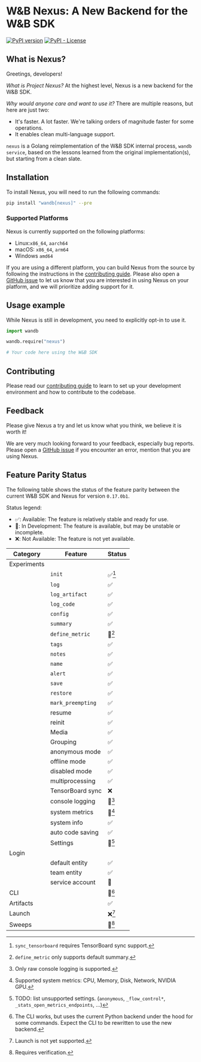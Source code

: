 # W&B Nexus: A New Backend for the W&B SDK

[![PyPI version](https://badge.fury.io/py/wandb-core.svg)](https://badge.fury.io/py/wandb-core)
[![PyPI - License](https://img.shields.io/pypi/l/wandb-core)]()

## What is Nexus?

Greetings, developers!

*What is Project Nexus?* At the highest level, Nexus is a new backend for the W&B SDK.

*Why would anyone care and want to use it?* There are multiple reasons, but here are just two:
- It's faster. A lot faster. We're talking orders of magnitude faster for some operations.
- It enables clean multi-language support.

`nexus` is a Golang reimplementation of the W&B SDK internal process, `wandb service`,
based on the lessons learned from the original implementation(s),
but starting from a clean slate.

## Installation

To install Nexus, you will need to run the following commands:

```bash
pip install "wandb[nexus]" --pre
```

### Supported Platforms

Nexus is currently supported on the following platforms:

- Linux:`x86_64`, `aarch64`
- macOS: `x86_64`, `arm64`
- Windows `amd64`

If you are using a different platform, you can build Nexus from the source by following the
instructions in the [contributing guide](docs/contributing.md#installing-nexus).
Please also open a [GitHub issue](https://github.com/wandb/wandb/issues/new/choose)
to let us know that you are interested in using Nexus on
your platform, and we will prioritize adding support for it.

## Usage example

While Nexus is still in development, you need to explicitly opt-in to use it.

```python
import wandb

wandb.require("nexus")

# Your code here using the W&B SDK
```

## Contributing

Please read our [contributing guide](docs/contributing.md) to learn to set up
your development environment and how to contribute to the codebase.

## Feedback
Please give Nexus a try and let us know what you think, we believe it is worth it!

We are very much looking forward to your feedback, especially bug reports.
Please open a [GitHub issue](https://github.com/wandb/wandb/issues/new/choose)
if you encounter an error, mention that you are using Nexus.

## Feature Parity Status

The following table shows the status of the feature parity
between the current W&B SDK and Nexus for version `0.17.0b1`.

Status legend:
- ✅: Available: The feature is relatively stable and ready for use.
- 🚧: In Development: The feature is available, but may be unstable or incomplete.
- ❌: Not Available: The feature is not yet available.

| Category    | Feature           | Status     |
|-------------|-------------------|------------|
| Experiments |                   |            |
|             | `init`            | ✅[^E.1]    |
|             | `log`             | ✅          |
|             | `log_artifact`    | ✅          |
|             | `log_code`        | ✅          |
|             | `config`          | ✅          |
|             | `summary`         | ✅          |
|             | `define_metric`   | 🚧[^E.5]   |
|             | `tags`            | ✅          |
|             | `notes`           | ✅          |
|             | `name`            | ✅          |
|             | `alert`           | ✅          |
|             | `save`            | ✅          |
|             | `restore`         | ✅          |
|             | `mark_preempting` | ✅          |
|             | resume            | ✅          |
|             | reinit            | ✅          |
|             | Media             | ✅          |
|             | Grouping          | ✅          |
|             | anonymous mode    | ✅          |
|             | offline mode      | ✅          |
|             | disabled mode     | ✅          |
|             | multiprocessing   | ✅          |
|             | TensorBoard sync  | ❌          |
|             | console logging   | 🚧[^E.8]   |
|             | system metrics    | 🚧[^E.9]   |
|             | system info       | ✅          |
|             | auto code saving  | ✅          |
|             | Settings          | 🚧[^E.12]  |
| Login       |                   |            |
|             | default entity    | ✅          |
|             | team entity       | ✅          |
|             | service account   | 🚧          |
| CLI         |                   | 🚧[^CLI.1] |
| Artifacts   |                   | ✅          |
| Launch      |                   | ❌[^L.1]    |
| Sweeps      |                   | 🚧[^S.1]   |

[^E.1]: `sync_tensorboard` requires TensorBoard sync support.
[^E.5]: `define_metric` only supports default summary.
[^E.8]: Only raw console logging is supported.
[^E.9]: Supported system metrics: CPU, Memory, Disk, Network, NVIDIA GPU.
[^E.12]: TODO: list unsupported settings.
    (`anonymous`, `_flow_control*`, `_stats_open_metrics_endpoints`, ...)
[^CLI.1]: The CLI works, but uses the current Python backend under the hood for some
    commands. Expect the CLI to be rewritten to use the new backend.
[^L.1]: Launch is not yet supported.
[^S.1]: Requires verification.
